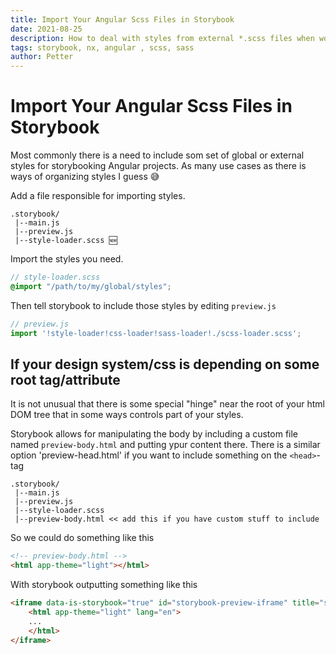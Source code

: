 ```yaml
---
title: Import Your Angular Scss Files in Storybook 
date: 2021-08-25
description: How to deal with styles from external *.scss files when working with storybook
tags: storybook, nx, angular , scss, sass
author: Petter
---
```

# Import Your Angular Scss Files in Storybook

Most commonly there is a need to include som set of global or external styles for storybooking Angular projects. As many use cases as there is ways of organizing styles I guess 😅

Add a file responsible for importing styles. 
```
.storybook/
 |--main.js
 |--preview.js
 |--style-loader.scss 🆕
```
Import the styles you need. 
```scss
// style-loader.scss
@import "/path/to/my/global/styles";
```

Then tell storybook to include those styles by editing `preview.js`
```javascript
// preview.js
import '!style-loader!css-loader!sass-loader!./scss-loader.scss';
```

## If your design system/css is depending on some root tag/attribute
It is not unusual that there is some special "hinge" near the root of your html DOM tree that in some ways controls part of your styles. 

Storybook allows for manipulating the body by including a custom file named `preview-body.html` and putting ypur content there. There is a similar option 'preview-head.html' if you want to include something on the `<head>`-tag

```
.storybook/
 |--main.js
 |--preview.js
 |--style-loader.scss
 |--preview-body.html << add this if you have custom stuff to include
```

So we could do something like this
```html
<!-- preview-body.html -->
<html app-theme="light"></html>
```

With storybook outputting something like this
```html
<iframe data-is-storybook="true" id="storybook-preview-iframe" title="storybook-preview-iframe" src="iframe.html?id=*&amp;viewMode=story" allowfullscreen="" class="css-crh05v" data-dashlane-rid="a0c96268093f1442" data-form-type="" data-is-loaded="true" data-dashlane-frameid="25769803777">
    <html app-theme="light" lang="en">
    ...
    </html>
</iframe>
```
